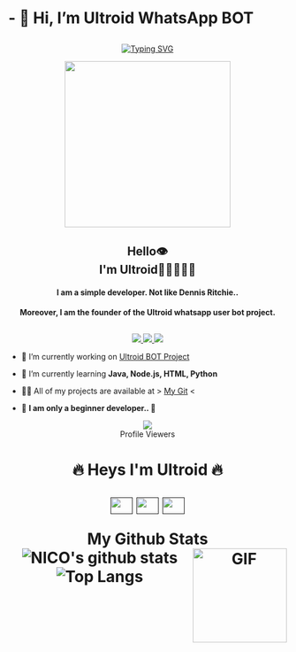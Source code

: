 # - 👋 Hi, I’m Ultroid WhatsApp BOT

## <!-- Typing SVG -->
<p align="center">
    <a href="https://git.io/J0hKr">
        <img
        src="https://readme-typing-svg.herokuapp.com?size=30&width=800&lines=Welcome+To+Ultroid..."
            alt="Typing SVG"
        />
    </a>
</p>

<div align="center">
  <img src="https://telegra.ph/file/0c3c071215eff9c408733.jpg" width="300" height="300">
</div>

<h2 align="center">Hello👁<br>I'm Ultroid🎩🔨👮🏻‍♂️</h1>


<h4 align="center">I am a simple developer. Not like Dennis Ritchie..</h3>
<h4 align="center">Moreover, I am the founder of the Ultroid whatsapp user bot project.</h7>



##
<p align="center">
  <a href="https://github.com/UltroidWA/Ultroid">
    <img src="https://komarev.com/ghpvc/?username=UltroidWA&label=Profile%20views&color=ff69b4&label=Profile+Views&style=plastic">

  </a>
  <a href="https://github.com/UltroidWA/Ultroid?tab=stars">
    <img src="https://img.shields.io/github/stars/UltroidWA?color=ff69b4&label=Stars&style=plastic">

  </a>
  <a href="https://github.com/UltroidWA?tab=followers">
    <img src="https://img.shields.io/github/followers/UltroidWA?color=ff69b4&label=Followers&style=plastic">

  </a>
</p>




- 🔭 I’m currently working on [Ultroid BOT Project](https://github.com/UltroidWA/Ultroid)

- 🌱 I’m currently learning **Java, Node.js, HTML, Python**

- 👨‍💻 All of my projects are available at > [My Git](https://github.com/UltroidWA/) <

- 💫 **I am only a beginner developer.. 🌆**

<div align="center"><img src="https://profile-counter.glitch.me/SLTechnicalTips/count.svg" /><br>Profile Viewers</div>

<h1 align="center">
                                 🔥 Heys I'm  Ultroid 🔥 

<p align="center">
  <a href="" target="white"><img align="center" src="https://cdn.jsdelivr.net/npm/simple-icons@3.0.1/icons/codepen.svg" alt="" height="30" width="40" /></a>
  <a href="" target="blank"><img align="center" src="https://cdn.jsdelivr.net/npm/simple-icons@3.0.1/icons/dev-dot-to.svg" alt="" height="30" width="40" /></a>
  <a href="" target="blank"><img align="center" src="https://cdn.jsdelivr.net/npm/simple-icons@3.0.1/icons/hackerrank.svg" alt="" height="30" width="40" /></a>
</p>
   

    

  <summary><b>My Github Stats</b></summary>
  <img alt="NICO's github stats" src="https://github-readme-stats.vercel.app/api?username=UltroidWA&count_private=true&hide=issues&show_icons=true&hide_border=true&include_all_commits=true&line_height=24"/>
  <img align="right" alt="GIF" height="170px" src="https://media.giphy.com/media/dxn6fRlTIShoeBr69N/giphy.gif" />
  <img alt="Top Langs" src="https://github-readme-stats.vercel.app/api/top-langs/?username=UltroidWA&layout=compact&hide_border=true"/>
</details>

